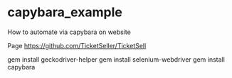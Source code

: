# capybara_example
How to automate via capybara on website 

Page 
https://github.com/TicketSeller/TicketSell

gem install geckodriver-helper
gem install selenium-webdriver 
gem install capybara
